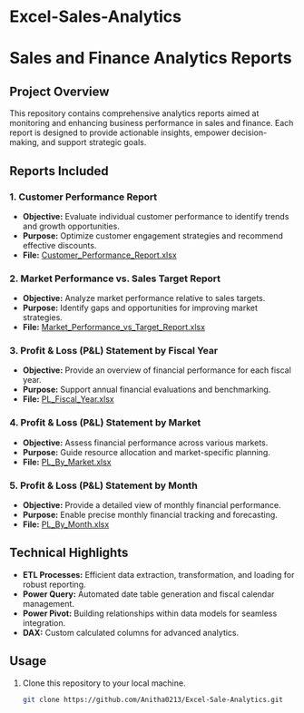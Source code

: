 # Excel-Sales-Analytics
# Sales and Finance Analytics Reports  

## Project Overview  
This repository contains comprehensive analytics reports aimed at monitoring and enhancing business performance in sales and finance. Each report is designed to provide actionable insights, empower decision-making, and support strategic goals.  

## Reports Included  

### 1. **Customer Performance Report**  
   - **Objective:** Evaluate individual customer performance to identify trends and growth opportunities.  
   - **Purpose:** Optimize customer engagement strategies and recommend effective discounts.  
   - **File:** [Customer_Performance_Report.xlsx](https://github.com/Anitha0213/Excel-Sales-Analytics/blob/main/Customer%20Performance%20Report.pdf)  

### 2. **Market Performance vs. Sales Target Report**  
   - **Objective:** Analyze market performance relative to sales targets.  
   - **Purpose:** Identify gaps and opportunities for improving market strategies.  
   - **File:** [Market_Performance_vs_Target_Report.xlsx](https://github.com/Anitha0213/Excel-Sales-Analytics/blob/main/Market%20Performance%20vs%20Target%20Report.pdf)  

### 3. **Profit & Loss (P&L) Statement by Fiscal Year**  
   - **Objective:** Provide an overview of financial performance for each fiscal year.  
   - **Purpose:** Support annual financial evaluations and benchmarking.  
   - **File:** [PL_Fiscal_Year.xlsx](https://github.com/Anitha0213/Excel-Sales-Analytics/blob/main/P%26L%20Statement%20by%20Fiscal%20Year.pdf)  

### 4. **Profit & Loss (P&L) Statement by Market**  
   - **Objective:** Assess financial performance across various markets.  
   - **Purpose:** Guide resource allocation and market-specific planning.  
   - **File:** [PL_By_Market.xlsx](https://github.com/Anitha0213/Excel-Sales-Analytics/blob/main/P%26L%20Statement%20by%20Markets.pdf)  

### 5. **Profit & Loss (P&L) Statement by Month**  
   - **Objective:** Provide a detailed view of monthly financial performance.  
   - **Purpose:** Enable precise monthly financial tracking and forecasting.  
   - **File:** [PL_By_Month.xlsx](https://github.com/Anitha0213/Excel-Sales-Analytics/blob/main/P%26L%20Statement%20by%20Months.pdf)  

## Technical Highlights  
- **ETL Processes:** Efficient data extraction, transformation, and loading for robust reporting.  
- **Power Query:** Automated date table generation and fiscal calendar management.  
- **Power Pivot:** Building relationships within data models for seamless integration.  
- **DAX:** Custom calculated columns for advanced analytics.  

## Usage  
1. Clone this repository to your local machine.  
   ```bash
   git clone https://github.com/Anitha0213/Excel-Sale-Analytics.git
